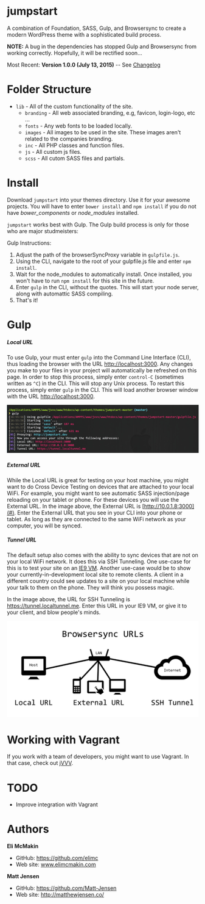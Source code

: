 **jumpstart**
===========================

A combination of Foundation, SASS, Gulp, and Browsersync to create a modern WordPress theme with a sophisticated build process.

**NOTE:** A bug in the dependencies has stopped Gulp and Browsersync from working correctly. Hopefully, it will be rectified soon...

Most Recent: **Version 1.0.0 (July 13, 2015)** -- See [Changelog](./CHANGELOG.md)

# Folder Structure

 * `lib`           -       All of the custom functionality of the site.
    * `branding`     -       All web associated branding, e.g, favicon, login-logo, etc ...
    * `fonts`        -       Any web fonts to be loaded locally.
    * `images`       -       All images to be used in the site. These images aren't related to the companies branding.
    * `inc`          -       All PHP classes and function files.
    * `js`           -       All custom js files.
    * `scss`         -       All cutom SASS files and partials.

# Install

Download `jumpstart` into your themes directory. Use it for your awesome projects. You will have to enter `bower install` and `npm install` if you do not have *bower_components* or *node_modules* installed.

`jumpstart` works best with Gulp. The Gulp build process is only for those who are major studmeisters:

Gulp Instructions:

1. Adjust the path of the browserSyncProxy variable in `gulpfile.js`.
2. Using the CLI, navigate to the root of your gulpfile.js file and enter `npm install`.
3. Wait for the node_modules to automatically install. Once installed, you won't have to run `npm install` for this site in the future.
4. Enter `gulp` in the CLI, without the quotes. This will start your node server, along with automattic SASS compiling.
5. That's it!

# Gulp
##### Local URL
To use Gulp, your must enter `gulp` into the Command Line Interface (CLI), thus loading the browser with the URL [http://localhost:3000](#). Any changes you make to your files in your project will automatically be refreshed on this page. In order to stop this process, simply enter `control-C` (sometimes written as `^C`) in the CLI. This will stop any Unix process. To restart this process, simply enter `gulp` in the CLI. This will load another browser window with the URL [http://localhost:3000](#).

![URL options](./readme_images/gulp.jpg)

##### External URL
While the Local URL is great for testing on your host machine, you might want to do Cross Device Testing on devices that are attached to your local WiFi. For example, you might want to see automatic SASS injection/page reloading on your tablet or phone. For these devices you will use the External URL. In the image above, the External URL is [http://10.0.1.8:3000](#). Enter the External URL that you see in your CLI into your phone or tablet. As long as they are connected to the same WiFi network as your computer, you will be synced.

##### Tunnel URL
The default setup also comes with the ability to sync devices that are not on your local WiFi network. It does this via SSH Tunneling. One use-case for this is to test your site on an [IE9 VM](http://dev.modern.ie/tools/vms/). Another use-case would be to show your currently-in-development local site to remote clients. A client in a different country could see updates to a site on your local machine while your talk to them on the phone. They will think you possess magic.

In the image above, the URL for SSH Tunneling is https://tunnel.localtunnel.me. Enter this URL in your IE9 VM, or give it to your client, and blow people's minds.

![URL options](./readme_images/browsersync_urls_web.png)

# Working with Vagrant
If you work with a team of developers, you might want to use Vagrant. In that case, check out [jVVV](https://github.com/elimc/jumpstart-vvv).

# TODO

* Improve integration with Vagrant

# Authors

**Eli McMakin**

* GitHub: https://github.com/elimc
* Web site: www.elimcmakin.com

**Matt Jensen**

* GitHub: https://github.com/Matt-Jensen
* Web site: http://matthewjensen.co/